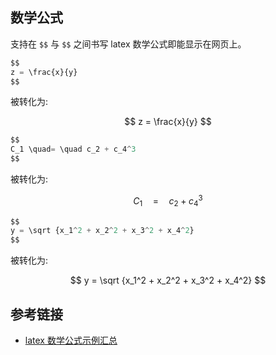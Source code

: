 <!--
abbrlink: slkczvi1
title: 数学公式
date: 2019-05-12 13:23:44
-->

## 数学公式

支持在 `$$` 与 `$$` 之间书写 latex 数学公式即能显示在网页上。

```js
$$
z = \frac{x}{y}
$$
```

被转化为:

$$
z = \frac{x}{y}
$$

```js
$$
C_1 \quad= \quad c_2 + c_4^3
$$
```

被转化为:

$$
C_1 \quad= \quad c_2 + c_4^3
$$

```js
$$
y = \sqrt {x_1^2 + x_2^2 + x_3^2 + x_4^2}
$$
```

被转化为:

$$
y = \sqrt {x_1^2 + x_2^2 + x_3^2 + x_4^2}
$$

## 参考链接

* [latex 数学公式示例汇总](https://zhuanlan.zhihu.com/p/34799800)
